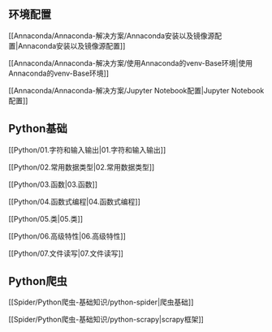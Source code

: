 ## 环境配置

[[Annaconda/Annaconda-解决方案/Annaconda安装以及镜像源配置|Annaconda安装以及镜像源配置]]

[[Annaconda/Annaconda-解决方案/使用Annaconda的venv-Base环境|使用Annaconda的venv-Base环境]]

[[Annaconda/Annaconda-解决方案/Jupyter Notebook配置|Jupyter Notebook配置]]

## Python基础

[[Python/01.字符和输入输出|01.字符和输入输出]]

[[Python/02.常用数据类型|02.常用数据类型]]

[[Python/03.函数|03.函数]]

[[Python/04.函数式编程|04.函数式编程]]

[[Python/05.类|05.类]]

[[Python/06.高级特性|06.高级特性]]

[[Python/07.文件读写|07.文件读写]]

## Python爬虫

[[Spider/Python爬虫-基础知识/python-spider|爬虫基础]]

[[Spider/Python爬虫-基础知识/python-scrapy|scrapy框架]]



